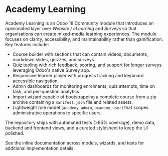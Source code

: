 # Academy Learning

Academy Learning is an Odoo 18 Community module that introduces an opinionated layer over
*Website / eLearning* and *Surveys* so that organisations can create mixed-media learning
experiences. The module focuses on clarity, accessibility, and maintainability rather than
gamification. Key features include:

* Course builder with sections that can contain videos, documents, markdown slides, quizzes, and surveys.
* Quiz tooling with rich feedback, scoring, and support for longer surveys leveraging Odoo's native Survey app.
* Responsive learner player with progress tracking and keyboard accessible navigation.
* Admin dashboards for monitoring enrolments, quiz attempts, time on task, and per-question analytics.
* Import wizard capable of bootstrapping a complete course from a zip archive containing a `manifest.json` file and related assets.
* Lightweight role model (`academy_admin`, `academy_user`) that scopes administrative operations to specific users.

The repository ships with automated tests (>85% coverage), demo data, backend and frontend
views, and a curated stylesheet to keep the UI polished.

See the inline documentation across models, wizards, and tests for additional
implementation details.

